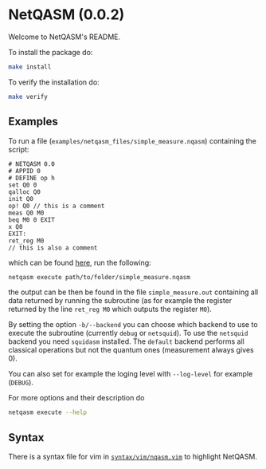 NetQASM (0.0.2)
=====================================================

Welcome to NetQASM's README.

To install the package do:
```sh
make install
```

To verify the installation do:
```sh
make verify
```

Examples
--------
To run a file (`examples/netqasm_files/simple_measure.nqasm`) containing the script:
```
# NETQASM 0.0
# APPID 0
# DEFINE op h
set Q0 0
qalloc Q0
init Q0
op! Q0 // this is a comment
meas Q0 M0
beq M0 0 EXIT
x Q0
EXIT:
ret_reg M0
// this is also a comment
```
which can be found [here](https://gitlab.tudelft.nl/qinc-wehner/NetQASM/NetQASM/blob/master/examples/netqasm_files/simple_measure.nqasm), run the following:
```sh
netqasm execute path/to/folder/simple_measure.nqasm
```
the output can be then be found in the file `simple_measure.out` containing all data returned by running the subroutine (as for example the register returned by the line `ret_reg M0` which outputs the register `M0`).

By setting the option `-b/--backend` you can choose which backend to use to execute the subroutine (currently `debug` or `netsquid`). To use the `netsquid` backend you need `squidasm` installed. The `default` backend performs all classical operations but not the quantum ones (measurement always gives 0).

You can also set for example the loging level with `--log-level` for example (`DEBUG`).

For more options and their description do
```sh
netqasm execute --help
```

Syntax
------
There is a syntax file for vim in [`syntax/vim/nqasm.vim`](https://gitlab.tudelft.nl/qinc-wehner/NetQASM/NetQASM/blob/master/syntax/vim/nqasm.vim) to highlight NetQASM.
